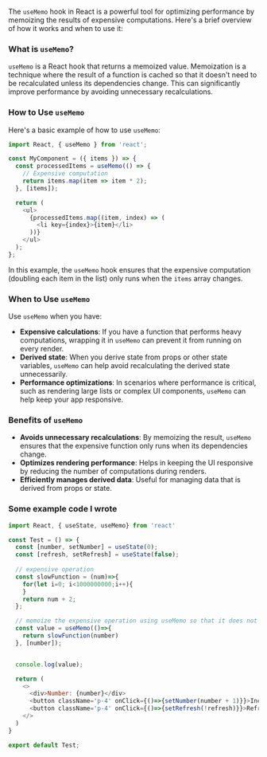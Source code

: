 The `useMemo` hook in React is a powerful tool for optimizing performance by memoizing the results of expensive computations. Here's a brief overview of how it works and when to use it:

### What is `useMemo`?

`useMemo` is a React hook that returns a memoized value. Memoization is a technique where the result of a function is cached so that it doesn't need to be recalculated unless its dependencies change. This can significantly improve performance by avoiding unnecessary recalculations.

### How to Use `useMemo`

Here's a basic example of how to use `useMemo`:

```javascript
import React, { useMemo } from 'react';

const MyComponent = ({ items }) => {
  const processedItems = useMemo(() => {
    // Expensive computation
    return items.map(item => item * 2);
  }, [items]);

  return (
    <ul>
      {processedItems.map((item, index) => (
        <li key={index}>{item}</li>
      ))}
    </ul>
  );
};
```

In this example, the `useMemo` hook ensures that the expensive computation (doubling each item in the list) only runs when the `items` array changes.

### When to Use `useMemo`

Use `useMemo` when you have:

- **Expensive calculations**: If you have a function that performs heavy computations, wrapping it in `useMemo` can prevent it from running on every render.
- **Derived state**: When you derive state from props or other state variables, `useMemo` can help avoid recalculating the derived state unnecessarily.
- **Performance optimizations**: In scenarios where performance is critical, such as rendering large lists or complex UI components, `useMemo` can help keep your app responsive.

### Benefits of `useMemo`

- **Avoids unnecessary recalculations**: By memoizing the result, `useMemo` ensures that the expensive function only runs when its dependencies change.
- **Optimizes rendering performance**: Helps in keeping the UI responsive by reducing the number of computations during renders.
- **Efficiently manages derived data**: Useful for managing data that is derived from props or state.

### Some example code I wrote
```javascript
import React, { useState, useMemo} from 'react'

const Test = () => {
  const [number, setNumber] = useState(0);
  const [refresh, setRefresh] = useState(false);
  
  // expensive operation
  const slowFunction = (num)=>{
    for(let i=0; i<1000000000;i++){
    }
    return num + 2; 
  };

  // memoize the expensive operation using useMemo so that it does not recompute for every render for example when another 
  const value = useMemo(()=>{
    return slowFunction(number)
  }, [number]);


  console.log(value);

  return (
    <>
      <div>Number: {number}</div>
      <button className='p-4' onClick={()=>{setNumber(number + 1)}}>Increment</button>
      <button className='p-4' onClick={()=>{setRefresh(!refresh)}}>Refresh</button>
    </>
  )
}

export default Test;
```
